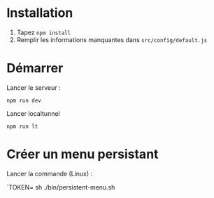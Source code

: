 # Installation

1. Tapez `npm install`
2. Remplir les informations manquantes dans `src/config/default.js`

# Démarrer

Lancer le serveur :

`npm run dev`

Lancer localtunnel

`npm run lt`

# Créer un menu persistant

Lancer la commande (Linux) :

`TOKEN=<token de messenger> sh ./bin/persistent-menu.sh